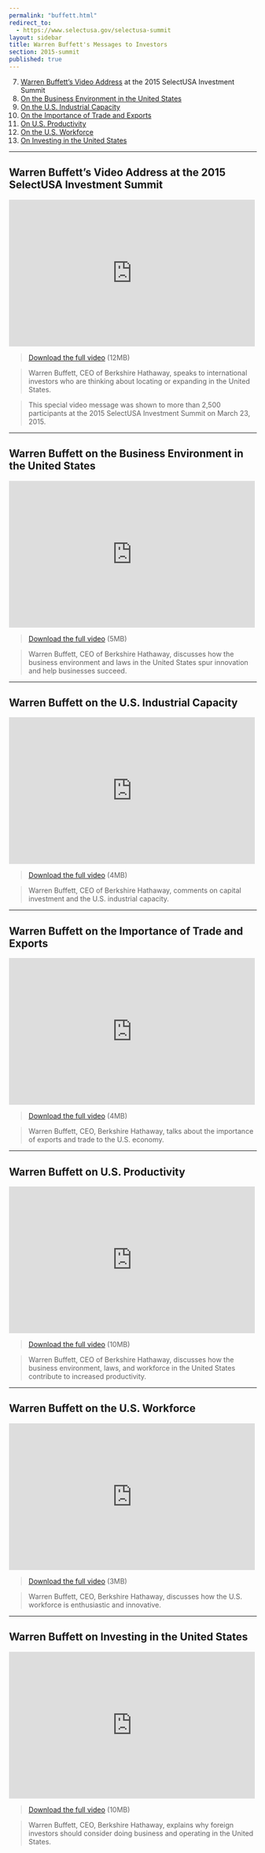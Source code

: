 ```yaml
---
permalink: "buffett.html"
redirect_to:
  - https://www.selectusa.gov/selectusa-summit
layout: sidebar
title: Warren Buffett's Messages to Investors
section: 2015-summit
published: true
---
```


7. <a href="#intro">Warren Buffett’s Video Address</a> at the 2015 SelectUSA Investment Summit<br>
6. <a href="#bizenv">On the Business Environment in the United States</a><br>
5. <a href="#capacity">On the U.S. Industrial Capacity</a><br>
4. <a href="#exports">On the Importance of Trade and Exports</a><br>
3. <a href="#productivity">On U.S. Productivity</a><br>
2. <a href="#workforce">On the U.S. Workforce</a><br>
1. <a href="#investing">On Investing in the United States</a><br>

---

## <a name="intro"></a>Warren Buffett’s Video Address at the 2015 SelectUSA Investment Summit

<div class="embed-responsive embed-responsive-16by9">
  <iframe class="embed-responsive-item"  width="500" height="298" src="https://www.youtube.com/embed/GLKDFhCjaY4?start=5" frameborder="0" allowfullscreen></iframe></div>

> [Download the full video](http://trade.gov/videos/2015-susa-summit-buffett-interview-032415.mp4) (12MB)

> Warren Buffett, CEO of Berkshire Hathaway, speaks to international investors who are thinking about locating or expanding in the United States. 

> This special video message was shown to more than 2,500 participants at the 2015 SelectUSA Investment Summit on March 23, 2015. 

---

## <a name="bizenv"></a>Warren Buffett on the Business Environment in the United States

<div class="embed-responsive embed-responsive-16by9">
  <iframe class="embed-responsive-item"  width="500" height="298" src="https://www.youtube.com/embed/-alz5YDCEks" frameborder="0" allowfullscreen></iframe></div>

> [Download the full video](http://trade.gov/videos/2015-susa-buffett-us-biz-environment-031015.mp4) (5MB)

> Warren Buffett, CEO of Berkshire Hathaway, discusses how the business environment and laws in the United States spur innovation and help businesses succeed.

---

## <a name="capacity"></a>Warren Buffett on the U.S. Industrial Capacity

<div class="embed-responsive embed-responsive-16by9">
  <iframe class="embed-responsive-item"  width="500" height="298" src="https://www.youtube.com/embed/JJSQlhXcv6E" frameborder="0" allowfullscreen></iframe></div>

> [Download the full video](http://trade.gov/videos/2015-susa-buffett-industrial-capacity-031015.mp4) (4MB)

> Warren Buffett, CEO of Berkshire Hathaway, comments on capital investment and the U.S. industrial capacity.

---

## <a name="exports"></a>Warren Buffett on the Importance of Trade and Exports

<div class="embed-responsive embed-responsive-16by9">
  <iframe class="embed-responsive-item"  width="500" height="298" src="https://www.youtube.com/embed/Bj-OQkPHIBE" frameborder="0" allowfullscreen></iframe></div>

> [Download the full video](http://trade.gov/videos/2015-susa-buffett-workforce-031015.mp4) (4MB)

> Warren Buffett, CEO, Berkshire Hathaway, talks about the importance of exports and trade to the U.S. economy.

---

## <a name="productivity"></a>Warren Buffett on U.S. Productivity

<div class="embed-responsive embed-responsive-16by9">
  <iframe class="embed-responsive-item"  width="500" height="298" src="https://www.youtube.com/embed/ysnXaanRAkI" frameborder="0" allowfullscreen></iframe></div>

> [Download the full video](http://trade.gov/videos/2015-susa-buffett-productivity-031015.mp4) (10MB)

> Warren Buffett, CEO of Berkshire Hathaway, discusses how the business environment, laws, and workforce in the United States contribute to increased productivity.

---

## <a name="workforce"></a>Warren Buffett on the U.S. Workforce

<div class="embed-responsive embed-responsive-16by9">
  <iframe class="embed-responsive-item" width="500" height="298" src="https://www.youtube.com/embed/QbvqyFIjh2o" frameborder="0" allowfullscreen></iframe></div>

> [Download the full video](http://trade.gov/videos/2015-susa-buffett-workforce-031015.mp4) (3MB)

> Warren Buffett, CEO, Berkshire Hathaway, discusses how the U.S. workforce is enthusiastic and innovative. 

---

## <a name="investing"></a>Warren Buffett on Investing in the United States

<div class="embed-responsive embed-responsive-16by9">
  <iframe class="embed-responsive-item"  width="500" height="298" src="https://www.youtube.com/embed/fGE-GLXw6HI" frameborder="0" allowfullscreen></iframe></div>

> [Download the full video](http://trade.gov/videos/2015-susa-buffett-investing-in-us-03105.mp4) (10MB)

> Warren Buffett, CEO, Berkshire Hathaway, explains why foreign investors should consider doing business and operating in the United States.


